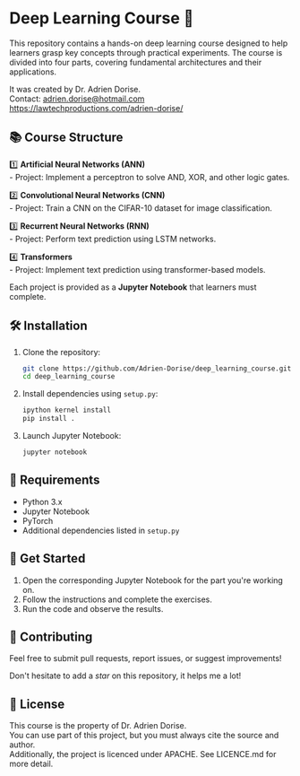    # Deep Learning Course 🚀

   This repository contains a hands-on deep learning course designed to help learners grasp key concepts through practical experiments. The course is divided into four parts, covering fundamental architectures and their applications.   

      
   It was created by Dr. Adrien Dorise.  
   Contact: adrien.dorise@hotmail.com  
   https://lawtechproductions.com/adrien-dorise/


   ## 📚 Course Structure

   1️⃣ **Artificial Neural Networks (ANN)**  
      - Project: Implement a perceptron to solve AND, XOR, and other logic gates.

   2️⃣ **Convolutional Neural Networks (CNN)**  
      - Project: Train a CNN on the CIFAR-10 dataset for image classification.

   3️⃣ **Recurrent Neural Networks (RNN)**  
      - Project: Perform text prediction using LSTM networks.

   4️⃣ **Transformers**  
      - Project: Implement text prediction using transformer-based models.

   Each project is provided as a **Jupyter Notebook** that learners must complete.

   ## 🛠 Installation

   1. Clone the repository:  
      ```bash
      git clone https://github.com/Adrien-Dorise/deep_learning_course.git
      cd deep_learning_course
      ```  
   2. Install dependencies using `setup.py`:  
      ```bash
      ipython kernel install
      pip install .
      ```  
   3. Launch Jupyter Notebook:  
      ```bash
      jupyter notebook
      ```  

   ## 📌 Requirements

   - Python 3.x  
   - Jupyter Notebook  
   - PyTorch 
   - Additional dependencies listed in `setup.py`  

   ## 🚀 Get Started

   1. Open the corresponding Jupyter Notebook for the part you're working on.  
   2. Follow the instructions and complete the exercises.  
   3. Run the code and observe the results.  

   ## 🤝 Contributing

   Feel free to submit pull requests, report issues, or suggest improvements!  

   Don't hesitate to add a *star* on this repository, it helps me a lot!

   ## 📜 License

   This course is the property of Dr. Adrien Dorise.    
   You can use part of this project, but you must always cite the source and author.   
   Additionally, the project is licenced under APACHE. See LICENCE.md for more detail.  
